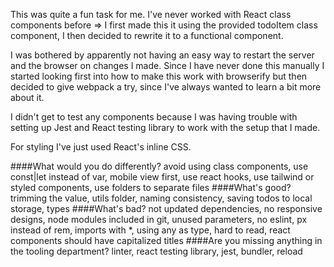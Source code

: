 This was quite a fun task for me. I've never worked with React class components before => I first made this
it using the provided todoItem class component, I then decided to rewrite it to a functional component.

I was bothered by apparently not having an easy way to restart the server and the browser on changes I made.
Since I have never done this manually I started looking first into how to make this work with browserify but then
decided to give webpack a try, since I've always wanted to learn a bit more about it.

I didn't get to test any components because I was having trouble with setting up Jest and React testing library to work
with the setup that I made.

For styling I've just used React's inline CSS.


####What would you do differently?
        avoid using class components, use const|let instead of var,
        mobile view first, use react hooks, use tailwind or styled components, use folders to separate files
####What's good?
        trimming the value, utils folder, naming consistency, saving todos to local storage, types
####What's bad?
        not updated dependencies, no responsive designs, node modules included in git,
        unused parameters, no eslint, px instead of rem, imports with *, using any as type, hard to read, react components
		should have capitalized titles
####Are you missing anything in the tooling department?
        linter, react testing library, jest, bundler, reload

